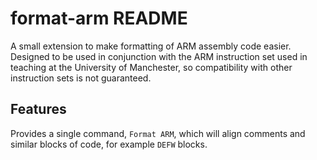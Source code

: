 # format-arm README

A small extension to make formatting of ARM assembly code easier.<br>
Designed to be used in conjunction with the ARM instruction set used in teaching at the University of Manchester, so compatibility with other instruction sets is not guaranteed.

## Features
Provides a single command, `Format ARM`, which will align comments and similar blocks of code, for example `DEFW` blocks.
